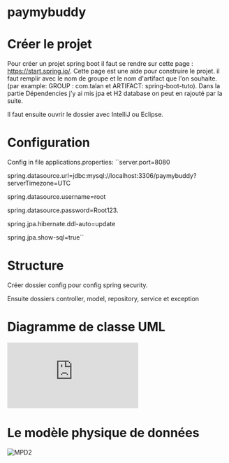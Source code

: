 # paymybuddy
# Créer le projet
Pour créer un projet spring boot il faut se rendre sur cette page : https://start.spring.io/.
Cette page est une aide pour construire le projet. il faut remplir avec le nom de groupe et le nom d'artifact que l'on souhaite. (par example: GROUP : com.talan et ARTIFACT: spring-boot-tuto).
Dans la partie Dépendencies j'y ai mis jpa et H2 database on peut en rajouté par la suite.

Il faut ensuite ouvrir le dossier avec IntelliJ ou Eclipse. 

# Configuration

Config in file applications.properties:
``server.port=8080

spring.datasource.url=jdbc:mysql://localhost:3306/paymybuddy?serverTimezone=UTC
 
spring.datasource.username=root

spring.datasource.password=Root123.

spring.jpa.hibernate.ddl-auto=update

spring.jpa.show-sql=true``

# Structure 
Créer dossier config pour config spring security. 

Ensuite dossiers controller, model, repository, service et exception

# Diagramme de classe UML 
![UML](https://github.com/kimvu264/paymybuddy/files/8148448/Diagramme.UML.transfert.d.argent.pdf)

# Le modèle physique de données
![MPD2](https://user-images.githubusercontent.com/71970977/155877923-24c99497-05a9-4b86-bfab-5810f350a5ee.png)
